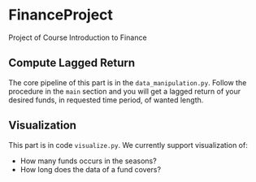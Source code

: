 # FinanceProject
Project of Course Introduction to Finance

## Compute Lagged Return

The core pipeline of this part is in the `data_manipulation.py`. 
Follow the procedure in the `main` section and you will get a lagged return of your desired funds, 
in requested time period, of wanted length.

## Visualization

This part is in code `visualize.py`. We currently support visualization of:
* How many funds occurs in the seasons?
* How long does the data of a fund covers?